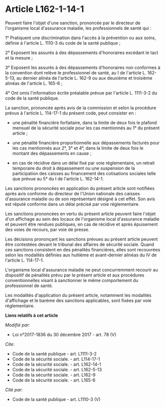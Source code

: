 # Article L162-1-14-1

Peuvent faire l'objet d'une sanction, prononcée par le directeur de l'organisme local d'assurance maladie, les professionnels
de santé qui :

1° Pratiquent une discrimination dans l'accès à la prévention ou aux soins, définie à l'article L. 1110-3 du code de la santé
publique ;

2° Exposent les assurés à des dépassements d'honoraires excédant le tact et la mesure ;

3° Exposent les assurés à des dépassements d'honoraires non conformes à la convention dont relève le professionnel de santé,
au I de l'article L. 162-5-13, au dernier alinéa de l'article L. 162-9 ou aux deuxième et troisième alinéas de l'article L.
165-6 ;

4° Ont omis l'information écrite préalable prévue par l'article L. 1111-3-2 du code de la santé publique.

La sanction, prononcée après avis de la commission et selon la procédure prévus à l'article L. 114-17-1 du présent code, peut
consister en :

- une pénalité financière forfaitaire, dans la limite de deux fois le plafond mensuel de la sécurité sociale pour les cas
mentionnés au 1° du présent article ;

- une pénalité financière proportionnelle aux dépassements facturés pour les cas mentionnés aux 2°, 3° et 4°, dans la limite
de deux fois le montant des dépassements en cause ;

- en cas de récidive dans un délai fixé par voie réglementaire, un retrait temporaire du droit à dépassement ou une
suspension de la participation des caisses au financement des cotisations sociales telle que prévue au 5° du I de l'article
L. 162-14-1.

Les sanctions prononcées en application du présent article sont notifiées après avis conforme du directeur de l'Union
nationale des caisses d'assurance maladie ou de son représentant désigné à cet effet. Son avis est réputé conforme dans un
délai précisé par voie réglementaire.

Les sanctions prononcées en vertu du présent article peuvent faire l'objet d'un affichage au sein des locaux de l'organisme
local d'assurance maladie et peuvent être rendues publiques, en cas de récidive et après épuisement des voies de recours, par
voie de presse.

Les décisions prononçant les sanctions prévues au présent article peuvent être contestées devant le tribunal des affaires de
sécurité sociale. Quand ces sanctions consistent en des pénalités financières, elles sont recouvrées selon les modalités
définies aux huitième et avant-dernier alinéas du IV de l'article L. 114-17-1.

L'organisme local d'assurance maladie ne peut concurremment recourir au dispositif de pénalités prévu par le présent article
et aux procédures conventionnelles visant à sanctionner le même comportement du professionnel de santé.

Les modalités d'application du présent article, notamment les modalités d'affichage et le barème des sanctions applicables,
sont fixées par voie réglementaire.

**Liens relatifs à cet article**

_Modifié par_:

  - Loi n°2017-1836 du 30 décembre 2017 - art. 78 (V)

_Cite_:

  - Code de la santé publique - art. L1111-3-2
  - Code de la sécurité sociale. - art. L114-17-1
  - Code de la sécurité sociale. - art. L162-14-1
  - Code de la sécurité sociale. - art. L162-5-13
  - Code de la sécurité sociale. - art. L162-9
  - Code de la sécurité sociale. - art. L165-6

_Cité par_:

  - Code de la santé publique - art. L1110-3 (V)
